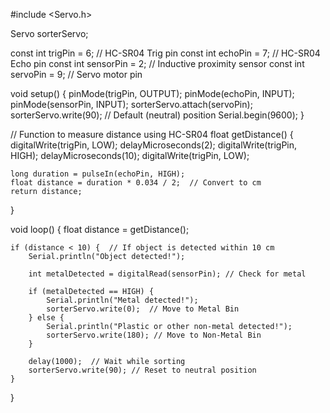 #include <Servo.h>

Servo sorterServo;

const int trigPin = 6;  // HC-SR04 Trig pin
const int echoPin = 7;  // HC-SR04 Echo pin
const int sensorPin = 2; // Inductive proximity sensor
const int servoPin = 9;  // Servo motor pin

void setup() {
    pinMode(trigPin, OUTPUT);
    pinMode(echoPin, INPUT);
    pinMode(sensorPin, INPUT);
    sorterServo.attach(servoPin);
    sorterServo.write(90);  // Default (neutral) position
    Serial.begin(9600);
}

// Function to measure distance using HC-SR04
float getDistance() {
    digitalWrite(trigPin, LOW);
    delayMicroseconds(2);
    digitalWrite(trigPin, HIGH);
    delayMicroseconds(10);
    digitalWrite(trigPin, LOW);
    
    long duration = pulseIn(echoPin, HIGH);
    float distance = duration * 0.034 / 2;  // Convert to cm
    return distance;
}

void loop() {
    float distance = getDistance();
    
    if (distance < 10) {  // If object is detected within 10 cm
        Serial.println("Object detected!");

        int metalDetected = digitalRead(sensorPin); // Check for metal
        
        if (metalDetected == HIGH) {  
            Serial.println("Metal detected!");
            sorterServo.write(0);  // Move to Metal Bin
        } else {
            Serial.println("Plastic or other non-metal detected!");
            sorterServo.write(180); // Move to Non-Metal Bin
        }

        delay(1000);  // Wait while sorting
        sorterServo.write(90); // Reset to neutral position
    }
}
